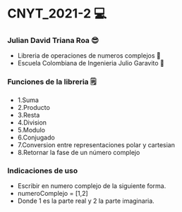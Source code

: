# CNYT_2021-2 💻
### Julian David Triana Roa 😎
- Libreria  de operaciones de numeros complejos 🔢
- Escuela Colombiana de Ingenieria Julio Garavito 🏦
### Funciones de  la libreria 🗒️
- 1.Suma
- 2.Producto
- 3.Resta
- 4.Division
- 5.Modulo
- 6.Conjugado
- 7.Conversion entre representaciones polar y cartesian
- 8.Retornar la fase de un número complejo 
### Indicaciones de uso
- Escribir en numero complejo de la siguiente forma.
- numeroComplejo = [1,2] 
- Donde 1 es la parte real y 2 la parte imaginaria.
